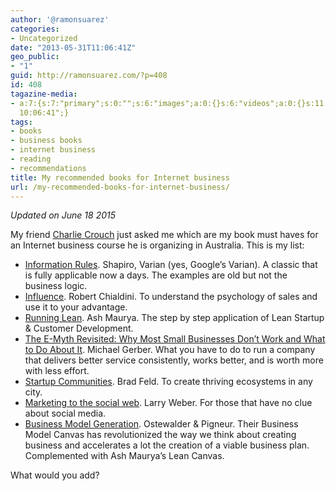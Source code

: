 ```yaml
---
author: '@ramonsuarez'
categories:
- Uncategorized
date: "2013-05-31T11:06:41Z"
geo_public:
- "1"
guid: http://ramonsuarez.com/?p=408
id: 408
tagazine-media:
- a:7:{s:7:"primary";s:0:"";s:6:"images";a:0:{}s:6:"videos";a:0:{}s:11:"image_count";i:0;s:6:"author";s:7:"7376905";s:7:"blog_id";s:8:"47086413";s:9:"mod_stamp";s:19:"2013-05-31
  10:06:41";}
tags:
- books
- business books
- internet business
- reading
- recommendations
title: My recommended books for Internet business
url: /my-recommended-books-for-internet-business/
---
```


*Updated on June 18 2015*

My friend [Charlie Crouch](http://www.linkedin.com/in/charlesecrouch "Charles Crouch, Business Professor, Apple Devotee") just asked me which are my book must haves for an Internet business course he is organizing in Australia. This is my list:

- [Information Rules](http://www.amazon.co.uk/gp/product/087584863X/ref=as_li_qf_sp_asin_il?ie=UTF8&tag=ramonsuarez-21&linkCode=as2&camp=1634&creative=6738&creativeASIN=087584863X). Shapiro, Varian (yes, Google’s Varian). A classic that is fully applicable now a days. The examples are old but not the business logic.
- [Influence](http://www.amazon.co.uk/gp/product/006124189X/ref=as_li_qf_sp_asin_il?ie=UTF8&tag=ramonsuarez-21&linkCode=as2&camp=1634&creative=6738&creativeASIN=006124189X). Robert Chialdini. To understand the psychology of sales and use it to your advantage.
- [Running Lean](http://www.amazon.co.uk/gp/product/1449305172/ref=as_li_tf_tl?ie=UTF8&camp=1634&creative=6738&creativeASIN=1449305172&linkCode=as2&tag=ramonsuarez-21). Ash Maurya. The step by step application of Lean Startup &amp; Customer Development.
- [The E-Myth Revisited: Why Most Small Businesses Don’t Work and What to Do About It](http://www.amazon.com/gp/product/0887307280/ref=as_li_tl?ie=UTF8&camp=211189&creative=373489&creativeASIN=0887307280&link_code=as3&tag=coworkhandbo-20&linkId=45FMBWKW67CZ2CVK). Michael Gerber. What you have to do to run a company that delivers better service consistently, works better, and is worth more with less effort.
- [Startup Communities](http://rcm-uk.amazon.co.uk/e/cm?t=ramonsuarez-21&o=2&p=8&l=as1&asins=1118441540&ref=tf_til&fc1=000000&IS2=1&lt1=_blank&m=amazon&lc1=0000FF&bc1=FFFFFF&bg1=FFFFFF&npa=1&f=ifr). Brad Feld. To create thriving ecosystems in any city.
- [Marketing to the social web](http://www.amazon.co.uk/gp/product/B00260DGIA/ref=as_li_tf_il?ie=UTF8&tag=ramonsuarez-21&linkCode=as2&camp=1634&creative=6738&creativeASIN=B00260DGIA). Larry Weber. For those that have no clue about social media.
- [Business Model Generation](http://rcm-uk.amazon.co.uk/e/cm?t=ramonsuarez-21&o=2&p=8&l=as1&asins=0470876417&ref=tf_til&fc1=000000&IS2=1&lt1=_blank&m=amazon&lc1=0000FF&bc1=FFFFFF&bg1=FFFFFF&npa=1&f=ifr). Ostewalder &amp; Pigneur. Their Business Model Canvas has revolutionized the way we think about creating business and accelerates a lot the creation of a viable business plan. Complemented with Ash Maurya’s Lean Canvas.

What would you add?

<div class="geo geo-post" id="geo-post-408" style="display: none"><span class="latitude"></span><span class="longitude"></span></div>